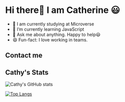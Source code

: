 # Hi there👋 I am Catherine 😃

- 🔭 I am currently studying at Microverse
- 🌱 I’m currently learning JavaScript
- 💬 Ask me about anything. Happy to help:smiley:
- 😄 Fun-fact: I love working in teams.

## Contact me

## Cathy's Stats

![Cathy's GitHub stats](https://github-readme-stats.vercel.app/api?username=kemigabocatherine&show_icons=true&theme=dark)

[![Top Langs](https://github-readme-stats.vercel.app/api/top-langs/?username=kemigabocatherine&hide=shell,ruby&layout=compact&theme=dark)](https://github.com/kemigabocatherine/github-readme-stats)

